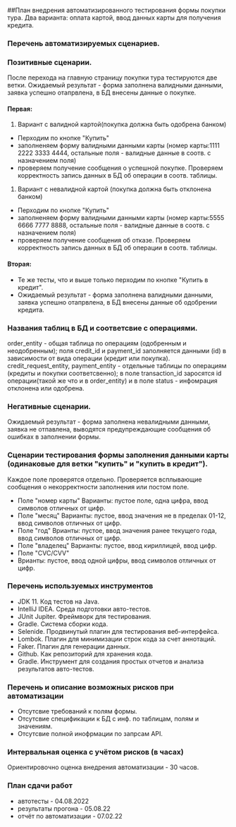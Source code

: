 ##План внедрения автоматизированного тестирования формы покупки тура. Два варианта: оплата картой, ввод данных карты для получения кредита.

### Перечень  автоматизируемых сценариев.

### Позитивные сценарии.
После перехода на главную страницу покупки тура тестируются две ветки.
Ожидаемый результат - форма заполнена валидными данными, заявка успешно отапрвлена, в БД внесены данные о покупке.
#### Первая:
1. Вариант с валидной картой(покупка должна быть одобрена банком)
 - Перходим по кнопке "Купить"
 - заполненяем форму валидными данными карты (номер карты:1111 2222 3333 4444, остальные поля - валидные данные в соотв. с назначением поля)
 - проверяем получение сообщения о успешной покупке. Проверяем корректность запись данных в БД об операции в соотв. таблицы.
1. Вариант с невалидной картой (покупка должна быть отклонена банком)
- Перходим по кнопке "Купить"
- заполненяем форму валидными данными карты (номер карты:5555 6666 7777 8888, остальные поля - валидные данные в соотв. с назначением поля)
- проверяем получение сообщения об отказе. Проверяем корректность запись данных в БД об операции в соотв. таблицы.
#### Вторая:
- Те же тесты, что и выше только перходим по кнопке "Купить в кредит".
- Ожидаемый результат - форма заполнена валидными данными, заявка успешно отапрвлена, в БД внесены данные об одобрении кредита.
### Названия таблиц в БД и соответсвие  с операциями.
order_entity - общая таблица по операциям (одобренным и неодобренным); поля credit_id и payment_id заполняется данными (id)  в зависимости от вида операции (кредит или покупка).
credit_request_entity, payment_entity - отдельные таблицы по операциям (кредиты и покупки соответсвенно); в поле transaction_id заросятся id операции(такой же что и 
в order_entity) и в поле  status - инфомрация отклонена или одобрена.

### Негативные сценарии.
Ожидаемый результат - форма заполнена невалидными данными, заявка не отпавлена, выводятся предупреждающие сообщения об ошибках в заполнении формы.
### Сценарии тестирования формы заполнения данными карты (одинаковые для ветки "купить" и "купить в кредит").
Каждое поле проверятся отдельно. Проверяется всплывающие сообщения о некорректности заполнения или постом поле.
- Поле "номер карты"
  Варианты: пустое поле, одна цифра, ввод символов отличных от цифр.
- Поле  "месяц"
  Варианты: пустое, ввод значения не в пределах 01-12, ввод символов отличных от цифр.
- Поле "год"
  Врианты: пустое, ввод значения ранее текущего года, ввод символов отличных от цифр.
- Поле "владелец"
  Варианты: пустое, ввод кириллицей, ввод цифр.
- Поле "CVC/CVV"
- Врианты: пустое, ввод одной цифры, ввод символов отличных от цифр.

### Перечень используемых инструментов
- JDK 11. Код тестов на  Java.
- IntelliJ IDEA. Среда подготовки авто-тестов.
- JUnit Jupiter. Фреймворк для тестирования.
- Gradle. Система сборки кода.
- Selenide. Продвинутый плагин для тестирования веб-интерфейса.
- Lombok. Плагин для минимизации строк кода за счет аннотаций.
- Faker.  Плагин для генерации данных.
- Github. Как репозиторий для хранения кода.
- Gradle. Инструмент для создания простых отчетов и анализа результатов авто-тестов.

### Перечень и описание возможных рисков при автоматизации
- Отсутсвие требований к полям формы.
- Отсутсвие спецификации к БД с инф. по таблицам, полям и значениям.
- Отсутсвие полной инофрмации по запрсам API. 

### Интервальная оценка с учётом рисков (в часах)
Ориентировочно оценка внедрения автоматизации  -  30 часов.

### План сдачи работ 
- автотесты - 04.08.2022
- результаты прогона -  05.08.22
- отчёт по автоматизации - 07.02.22